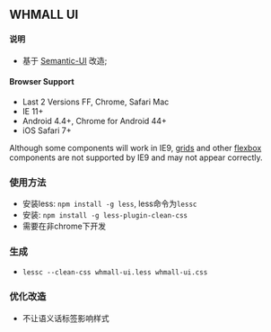 ## WHMALL UI

#### 说明
- 基于 [Semantic-UI](https://github.com/Semantic-Org/Semantic-UI) 改造;


#### Browser Support

* Last 2 Versions FF, Chrome, Safari Mac
* IE 11+
* Android 4.4+, Chrome for Android 44+
* iOS Safari 7+

Although some components will work in IE9, [grids](http://semantic-ui.com/collections/grid.html) and other [flexbox](https://developer.mozilla.org/en-US/docs/Web/Guide/CSS/Flexible_boxes) components are not supported by IE9 and may not appear correctly.

### 使用方法
- 安装less: `npm install -g less`, less命令为`lessc`
- 安装: `npm install -g less-plugin-clean-css`
- 需要在非chrome下开发

### 生成
- `lessc --clean-css whmall-ui.less whmall-ui.css`

### 优化改造
- 不让语义话标签影响样式
